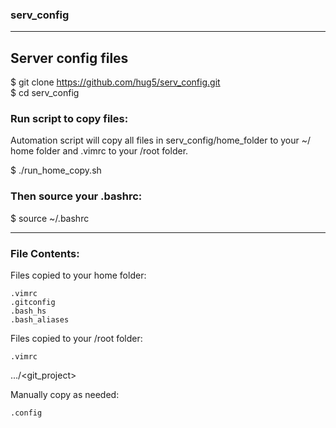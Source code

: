 ### serv_config

-------------

## Server config files

$ git clone https://github.com/hug5/serv_config.git  
$ cd serv_config

### Run script to copy files:

Automation script will copy all files in serv_config/home_folder to your ~/ home folder and .vimrc to your /root folder.

$ ./run_home_copy.sh  

### Then source your .bashrc:

$ source ~/.bashrc

-------------

### File Contents:

Files copied to your home folder:
```
.vimrc  
.gitconfig  
.bash_hs  
.bash_aliases  
```
Files copied to your /root folder:
```
.vimrc  
```

.../<git_project>
    
Manually copy as needed:
```
.config
```
